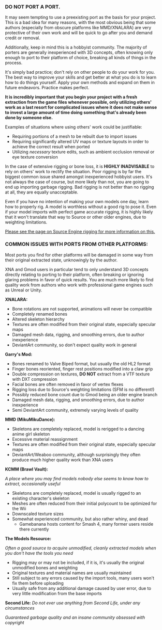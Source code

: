 ### DO NOT PORT A PORT.

It may seem tempting to use a preexisting port as the basis for your project. This is a bad idea for many reasons, with the most obvious being that some authors (especially from obscure platforms like MMD/XNALARA) are very protective of their own work and will be quick to go after you and demand credit or removal.

Additionally, keep in mind this is a hobbyist community. The majority of porters are generally inexperienced with 3D concepts, often knowing only enough to port to their platform of choice, breaking all kinds of things in the process.

It's simply bad practice; don't rely on other people to do your work for you. The best way to improve your skills and get better at what you do is to learn how to do things yourself. Apply your own methods and expand on them in future endeavors.
Practice makes perfect.

**It is incredibly important that you begin your project with a fresh extraction from the game files whenever possible, only utilizing others' work as a last resort for complicated issues where it does not make sense to invest a large amount of time doing something that's already been done by someone else.**

Examples of situations where using others' work could be justifiable:

* Requiring portions of a mesh to be rebuilt due to import issues
* Requiring significantly altered UV maps or texture layouts in order to achieve the correct result when ported
* Utilizing _necessary_ texture edits, such as ambient occlusion removal or eye texture conversion

In the case of extensive rigging or bone loss, it is **HIGHLY INADVISABLE** to rely on others' work to rectify the situation.
Poor rigging is by far the biggest common issue shared amongst inexperienced hobbyist users. It's not always the case of course, but more likely than not, you are going to end up importing garbage rigging.
Bad rigging is not better than no rigging at all, they are equally unacceptable.

Even if you have no intention of making your own models one day, learn how to properly rig. A model is worthless without a good rig to pose it. Even if your model imports with perfect game accurate rigging, it is highly likely that it won't translate that way to Source or other older engines, due to weighting limitations.

[Please see the page on Source Engine rigging for more information on this.](rigging.md)

### COMMON ISSUES WITH PORTS FROM OTHER PLATFORMS:

Most ports you find for other platforms will be damaged in some way from their original extracted state, unknowingly by the author.

XNA and Gmod users in particular tend to only understand 3D concepts directly relating to porting to their platform, often breaking or ignoring glaring problems in favor of quick results. You are much more likely to find quality work from authors who work with professional game engines such as Unreal or Unity.

**XNALARA:**
* Bone rotations are not supported, animations will never be compatible
* Completely renamed bones
* Altered skeleton hierarchy
* Textures are often modified from their original state, especially specular maps
* Damaged mesh data, rigging, and smoothing errors, due to author inexperience
* DeviantArt community, so don't expect quality work in general

**Garry's Mod:**
* Bones renamed to Valve Biped format, but usually the old HL2 format
* Finger bones reoriented, finger rest positions modified into a claw grip
* Double compression on textures, **DO NOT** extract from a VTF texture with DXT compression
* Facial bones are often removed in favor of vertex flexes
* Rigging loss due to Source's weighting limitations (SFM is no different!)
* Possibly reduced bone count due to Gmod being an older engine branch
* Damaged mesh data, rigging, and smoothing errors, due to author inexperience
* Semi DeviantArt community, extremely varying levels of quality

**MMD (MikuMikuDance):**
* Skeletons are completely replaced, model is rerigged to a dancing anime girl skeleton
* Excessive material reassignment
* Textures are often modified from their original state, especially specular maps
* DeviantArt/Weaboo community, although surprisingly they often produce much higher quality work than XNA users

**KCMM (Brawl Vault):**

_A place where you may find models nobody else seems to know how to extract, occasionally useful_

* Skeletons are completely replaced, model is usually rigged to an existing character's skeleton
* Meshes are often reduced from their initial polycount to be optimized for the Wii
* Downscaled texture sizes
* Somewhat experienced community, but also rather whiny, and dead
  * Gamebanana hosts content for Smash 4, many former users reside there currently

**The Models Resource:**

_Often a good source to acquire unmodified, cleanly extracted models when you don't have the tools you need_

* Rigging may or may not be included, if it is, it's usually the original unmodified bones and weighting
* Original textures and material names are usually maintained
* Still subject to any errors caused by the import tools, many users won't fix them before uploading
* Usually safe from any additional damage caused by user error, due to very little modification from the base imports

**Second Life:**
_Do not ever use anything from Second Life, under any circumstances_

_Guaranteed garbage quality and an insane community obsessed with copyright_
